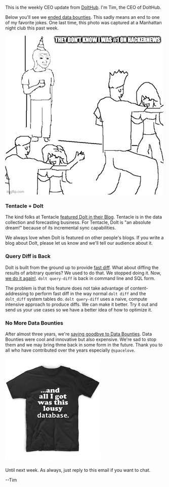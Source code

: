 This is the weekly CEO update from [DoltHub](https://www.dolthub.com/). I'm Tim, the CEO of DoltHub. 

Below you'll see we [ended data bounties](https://www.dolthub.com/blog/2023-09-18-bye-bye-bounties/). This sadly means an end to one of my favorite jokes. One last time, this photo was captured at a Manhattan night club this past week.

![Hackernews](../images/hackernews-meme.jpeg)

### Tentacle + Dolt

The kind folks at Tentacle [featured Dolt in their Blog](https://tentaclecmi.com/case-studies/how-we-use-open-datasets-bigquery-dolthub-hugging-face-and-kaggle). Tentacle is in the data collection and forecasting business. For Tentacle, Dolt is "an absolute dream!" because of its incremental sync capabilities. 

We always love when Dolt is featured on other people's blogs. If you write a blog about Dolt, please let us know and we'll tell our audience about it. 

### Query Diff is Back

Dolt is built from the ground up to provide [fast diff](https://www.dolthub.com/blog/2022-09-09-data-diff/). What about diffing the results of arbitrary queries? We used to do that. We stopped doing it. Now, [we do it again!](https://www.dolthub.com/blog/2023-09-20-query-diff/). `dolt query-diff` is back in command line and SQL form.

The problem is that this feature does not take advantage of content-addressing to perform fast diff in the way normal `dolt diff` and the `dolt_diff` system tables do. `dolt query-diff` uses a naive, compute intensive approach to produce diffs. We can make it better. Try it out and send us your use cases so we have a better idea of how to optimize it.

### No More Data Bounties

After almost three years, we're [saying goodbye to Data Bounties](https://www.dolthub.com/blog/2023-09-18-bye-bye-bounties/). Data Bounties were cool and innovative but also expensive. We're sad to stop them and we may bring thme back in some form in  the future. Thank you to all who have contributed over the years especially `@spacelove`.

[![Data Bounties](../images/bounties-tshirt.png)](https://www.dolthub.com/blog/2023-09-18-bye-bye-bounties/)

Until next week. As always, just reply to this email if you want to chat.

--Tim
